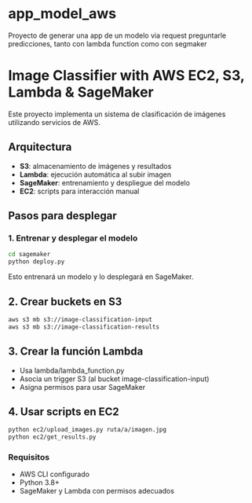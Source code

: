 # app_model_aws
Proyecto de generar una app de un modelo via request preguntarle predicciones,  tanto con lambda function como con segmaker

# Image Classifier with AWS EC2, S3, Lambda & SageMaker

Este proyecto implementa un sistema de clasificación de imágenes utilizando servicios de AWS.

## Arquitectura

- **S3**: almacenamiento de imágenes y resultados
- **Lambda**: ejecución automática al subir imagen
- **SageMaker**: entrenamiento y despliegue del modelo
- **EC2**: scripts para interacción manual

## Pasos para desplegar

### 1. Entrenar y desplegar el modelo

```bash
cd sagemaker
python deploy.py
```
Esto entrenará un modelo y lo desplegará en SageMaker.

## 2. Crear buckets en S3
```bash
aws s3 mb s3://image-classification-input
aws s3 mb s3://image-classification-results
```
## 3. Crear la función Lambda

- Usa lambda/lambda_function.py
- Asocia un trigger S3 (al bucket image-classification-input)
- Asigna permisos para usar SageMaker

## 4. Usar scripts en EC2
```bash
python ec2/upload_images.py ruta/a/imagen.jpg
python ec2/get_results.py
```
### Requisitos

- AWS CLI configurado
- Python 3.8+
- SageMaker y Lambda con permisos adecuados
